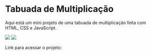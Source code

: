 # Tabuada de Multiplicação

Aqui está um mini projeto de uma tabuada de multiplicação feita com HTML, CSS e JavaScript.

<img src="https://i.postimg.cc/tJdgFKcZ/Tabuada-01.png" width="">
<img src="https://i.postimg.cc/fWYk4dbz/Tabuada-02.png" width="">

Link para acessar o projeto:
